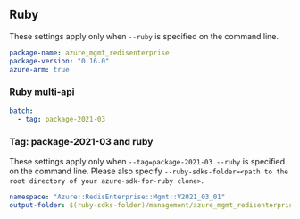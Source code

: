 ## Ruby

These settings apply only when `--ruby` is specified on the command line.

```yaml
package-name: azure_mgmt_redisenterprise
package-version: "0.16.0"
azure-arm: true
```

### Ruby multi-api

``` yaml $(ruby) && $(multiapi)
batch:
  - tag: package-2021-03
```

### Tag: package-2021-03 and ruby

These settings apply only when `--tag=package-2021-03 --ruby` is specified on the command line.
Please also specify `--ruby-sdks-folder=<path to the root directory of your azure-sdk-for-ruby clone>`.

```yaml $(tag) == 'package-2021-03' && $(ruby)
namespace: "Azure::RedisEnterprise::Mgmt::V2021_03_01"
output-folder: $(ruby-sdks-folder)/management/azure_mgmt_redisenterprise/lib
```